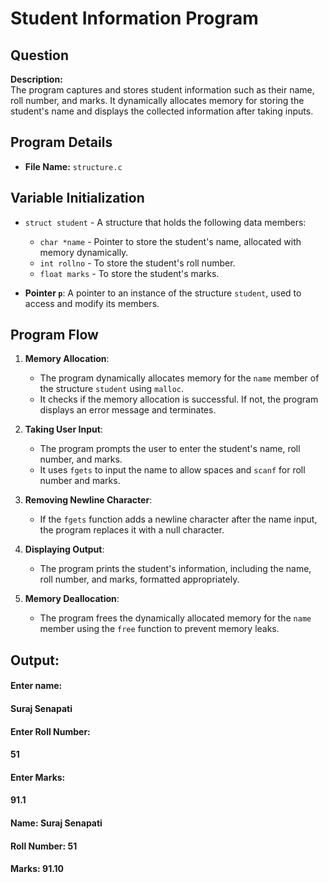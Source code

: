 # Student Information Program

## Question
**Description:**  
The program captures and stores student information such as their name, roll number, and marks. It dynamically allocates memory for storing the student's name and displays the collected information after taking inputs.

## Program Details

- **File Name:** `structure.c`

## Variable Initialization

- `struct student` - A structure that holds the following data members:
  - `char *name` - Pointer to store the student's name, allocated with memory dynamically.
  - `int rollno` - To store the student's roll number.
  - `float marks` - To store the student's marks.

- **Pointer `p`**: A pointer to an instance of the structure `student`, used to access and modify its members.

## Program Flow

1. **Memory Allocation**:
   - The program dynamically allocates memory for the `name` member of the structure `student` using `malloc`.
   - It checks if the memory allocation is successful. If not, the program displays an error message and terminates.

2. **Taking User Input**:
   - The program prompts the user to enter the student's name, roll number, and marks.
   - It uses `fgets` to input the name to allow spaces and `scanf` for roll number and marks.

3. **Removing Newline Character**:
   - If the `fgets` function adds a newline character after the name input, the program replaces it with a null character.

4. **Displaying Output**:
   - The program prints the student's information, including the name, roll number, and marks, formatted appropriately.

5. **Memory Deallocation**:
   - The program frees the dynamically allocated memory for the `name` member using the `free` function to prevent memory leaks.

## Output: 
#### Enter name: 
#### Suraj Senapati
#### Enter Roll Number:
#### 51
#### Enter Marks:
#### 91.1
#### Name: Suraj Senapati
#### Roll Number: 51
#### Marks: 91.10